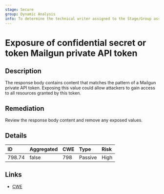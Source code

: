 ```yaml
---
stage: Secure
group: Dynamic Analysis
info: To determine the technical writer assigned to the Stage/Group associated with this page, see https://handbook.gitlab.com/handbook/product/ux/technical-writing/#assignments
---
```


# Exposure of confidential secret or token Mailgun private API token

## Description

The response body contains content that matches the pattern of a Mailgun private API token.
Exposing this value could allow attackers to gain access to all resources granted by this token.

## Remediation

Review the response body content and remove any exposed values.

## Details

| ID | Aggregated | CWE | Type | Risk |
|:---|:--------|:--------|:--------|:--------|
| 798.74 | false | 798 | Passive | High |

## Links

- [CWE](https://cwe.mitre.org/data/definitions/798.html)
